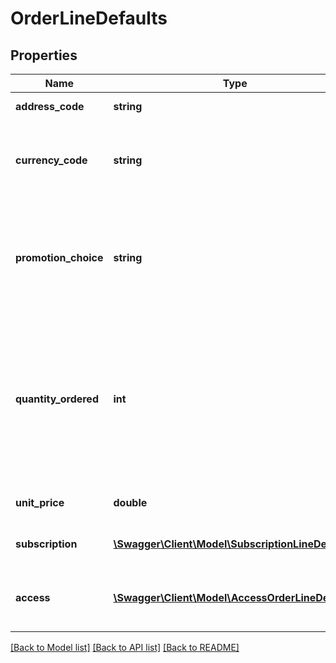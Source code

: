 # OrderLineDefaults

## Properties
Name | Type | Description | Notes
------------ | ------------- | ------------- | -------------
**address_code** | **string** | Address Code | [optional] 
**currency_code** | **string** | The currency code in which this item is to be billed. | [optional] 
**promotion_choice** | **string** | The promotion choice, indicating a set of default settings for an order line. | [optional] 
**quantity_ordered** | **int** | The quantity ordered for the current order line. For a subscribed product  the quantity ordered is the number of copies of each issue to receive. | [optional] 
**unit_price** | **double** | The price per quantity ordered. | [optional] 
**subscription** | [**\Swagger\Client\Model\SubscriptionLineDefaults**](SubscriptionLineDefaults.md) | Subscription order line defaults | [optional] 
**access** | [**\Swagger\Client\Model\AccessOrderLineDefaults**](AccessOrderLineDefaults.md) | Information about an AMB (agreement) order line. | [optional] 

[[Back to Model list]](../README.md#documentation-for-models) [[Back to API list]](../README.md#documentation-for-api-endpoints) [[Back to README]](../README.md)


